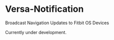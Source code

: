 # Versa-Notification
Broadcast Navigation Updates to Fitbit OS Devices

Currently under development.
